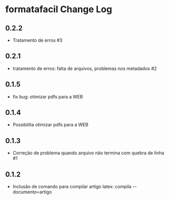 # formatafacil Change Log


## 0.2.2

- Tratamento de erros #3

## 0.2.1

- tratamento de erros: falta de arquivos, problemas nos metadados #2

## 0.1.5

- fix bug: otimizar pdfs para a WEB

## 0.1.4

- Possibilita otimizar pdfs para a WEB

## 0.1.3

- Correção de problema quando arquivo não termina com quebra de linha #1

## 0.1.2

- Inclusão de comando para compilar artigo latex: compila --documento=artigo

